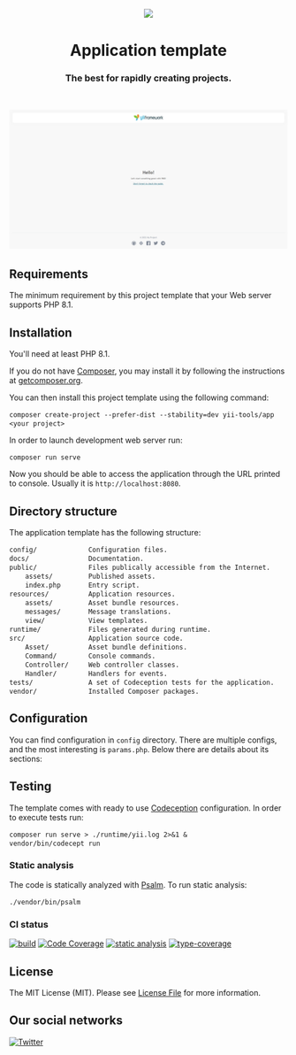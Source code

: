 <p align="center">
    <a href="https://github.com/yii-tools/app" target="_blank">
        <img src="https://avatars.githubusercontent.com/u/121752654?s=200&v=4" height="100px">
    </a>
    <h1 align="center">Application template</h1>
    <h3 align="center">The best for rapidly creating projects.</h3>
    <br>
</p>

<p align="center">
    <a href="https://github.com/yiisoft/app" target="_blank">
        <img src="docs/images/home.png" alt="Home page" >
    </a>
</p>

## Requirements

The minimum requirement by this project template that your Web server supports PHP 8.1.

## Installation

You'll need at least PHP 8.1.

If you do not have [Composer](http://getcomposer.org/), you may install it by following the instructions
at [getcomposer.org](http://getcomposer.org/doc/00-intro.md).

You can then install this project template using the following command:

```
composer create-project --prefer-dist --stability=dev yii-tools/app <your project>
```

In order to launch development web server run:

```
composer run serve
```

Now you should be able to access the application through the URL printed to console.
Usually it is `http://localhost:8080`.

## Directory structure

The application template has the following structure:

```
config/             Configuration files.
docs/               Documentation.
public/             Files publically accessible from the Internet.
    assets/         Published assets.
    index.php       Entry script.
resources/          Application resources.
    assets/         Asset bundle resources.
    messages/       Message translations.
    view/           View templates.
runtime/            Files generated during runtime.
src/                Application source code.
    Asset/          Asset bundle definitions.
    Command/        Console commands.
    Controller/     Web controller classes.
    Handler/        Handlers for events.
tests/              A set of Codeception tests for the application.
vendor/             Installed Composer packages.
```

## Configuration

You can find configuration in `config` directory. There are multiple
configs, and the most interesting is `params.php`. Below there are details about its sections:

## Testing

The template comes with ready to use [Codeception](https://codeception.com/) configuration.
In order to execute tests run:

```
composer run serve > ./runtime/yii.log 2>&1 &
vendor/bin/codecept run
```

### Static analysis

The code is statically analyzed with [Psalm](https://psalm.dev/). To run static analysis:

```shell
./vendor/bin/psalm
```

### CI status

[![build](https://github.com/yii-tools/app/workflows/build/badge.svg)](https://github.com/yii-tools/app/actions)
[![Code Coverage](https://codecov.io/gh/yii-tools/app/branch/master/graph/badge.svg?token=TDZ2bErTcN)](https://codecov.io/gh/yii-tools/app)
[![static analysis](https://github.com/yii-tools/app/workflows/static%20analysis/badge.svg)](https://github.com/yii-tools/app/actions?query=workflow%3A%22static+analysis%22)
[![type-coverage](https://shepherd.dev/github/yii-tools/app/coverage.svg)](https://shepherd.dev/github/yii-tools/app)

## License

The MIT License (MIT). Please see [License File](LICENSE.md) for more information.

## Our social networks

[![Twitter](https://img.shields.io/badge/twitter-follow-1DA1F2?logo=twitter&logoColor=1DA1F2&labelColor=555555?style=flat)](https://twitter.com/Terabytesoftw)
